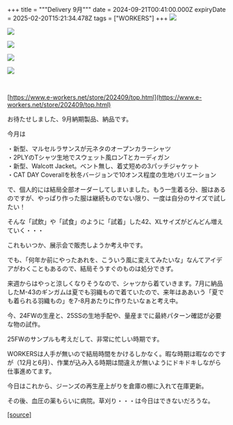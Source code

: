 +++
title = """Delivery 9月"""
date = 2024-09-21T00:41:00.000Z
expiryDate = 2025-02-20T15:21:34.478Z
tags = ["WORKERS"]
+++
[![](https://blogger.googleusercontent.com/img/b/R29vZ2xl/AVvXsEi3THZclCmQWVJXOj4eqA0OE5D6UT0z_3osYh81S_HjtJVCUsFTOAGD90tupDM56jR5CQiCT93U8Jl8HYsshrBeV95cL7a_7IoEesXWdKyZv38AkMce7thTurhd4L2AGh8O6KhvtAXrpwSr_inXaEdVAfduvpMAMtTxg2QNfQNcaGIkFmeyXwnele8GMB4/s320/i1-3.jpg)](https://blogger.googleusercontent.com/img/b/R29vZ2xl/AVvXsEi3THZclCmQWVJXOj4eqA0OE5D6UT0z_3osYh81S_HjtJVCUsFTOAGD90tupDM56jR5CQiCT93U8Jl8HYsshrBeV95cL7a_7IoEesXWdKyZv38AkMce7thTurhd4L2AGh8O6KhvtAXrpwSr_inXaEdVAfduvpMAMtTxg2QNfQNcaGIkFmeyXwnele8GMB4/s1050/i1-3.jpg)

  

[![](https://blogger.googleusercontent.com/img/b/R29vZ2xl/AVvXsEhahvFjWrpe0vj02jDZeFWCJPzhrwcrigt-mJrnAMC2XOEDdov67-3DcQ23NoGL11py1AZcP2XGWurrTkoipXciIY8fxKtrvwKuuTPbyNTX3R83jKgpFhu-5s79RdfiDzQU-t7s_C733McA9SZxrOknS3tDK1mF02OxhHRBYozAoCxf0tLvOYgKI57rCsE/s320/i1-3.jpg)](https://blogger.googleusercontent.com/img/b/R29vZ2xl/AVvXsEhahvFjWrpe0vj02jDZeFWCJPzhrwcrigt-mJrnAMC2XOEDdov67-3DcQ23NoGL11py1AZcP2XGWurrTkoipXciIY8fxKtrvwKuuTPbyNTX3R83jKgpFhu-5s79RdfiDzQU-t7s_C733McA9SZxrOknS3tDK1mF02OxhHRBYozAoCxf0tLvOYgKI57rCsE/s1050/i1-3.jpg)

  

[![](https://blogger.googleusercontent.com/img/b/R29vZ2xl/AVvXsEjLTkQEJg0kbBb_08ZyIRsNyIi_NB2o4Ox8J3MHLmvQyRyLi4Sqp5Y3CEu9SHZEyItrfLMPFDS0DOQ8rZr9zNdPgZGrN-o8pxpqlgmPZbAOtOKaFCuaIXzvYq3Nl9iCG3aB_kKxcF-yY1rvojdCiWZgTFaWj3YlYxSb4IixrhwYgr7wuHtov06odmjzahc/s320/i2-3.jpg)](https://blogger.googleusercontent.com/img/b/R29vZ2xl/AVvXsEjLTkQEJg0kbBb_08ZyIRsNyIi_NB2o4Ox8J3MHLmvQyRyLi4Sqp5Y3CEu9SHZEyItrfLMPFDS0DOQ8rZr9zNdPgZGrN-o8pxpqlgmPZbAOtOKaFCuaIXzvYq3Nl9iCG3aB_kKxcF-yY1rvojdCiWZgTFaWj3YlYxSb4IixrhwYgr7wuHtov06odmjzahc/s1050/i2-3.jpg)

  

[![](https://blogger.googleusercontent.com/img/b/R29vZ2xl/AVvXsEhhX_PRLJI8UgrCMs_kPm8XxtXLwfvCdP47fgUjv5OFjPjjyQh5zncfMeYtCboA9T7cArD7gMB2igs6i9795r2VSF-LHm-bAWb-uWcwBBFW04bQBLsLl8iH1x6qNMLegqPXVo_qZzfJTmjJvrHtKCErRkS7cBAE9gpI7cBxq1sv0l4qNEK2s36Aq1RLzZ0/s320/1.jpg)](https://blogger.googleusercontent.com/img/b/R29vZ2xl/AVvXsEhhX_PRLJI8UgrCMs_kPm8XxtXLwfvCdP47fgUjv5OFjPjjyQh5zncfMeYtCboA9T7cArD7gMB2igs6i9795r2VSF-LHm-bAWb-uWcwBBFW04bQBLsLl8iH1x6qNMLegqPXVo_qZzfJTmjJvrHtKCErRkS7cBAE9gpI7cBxq1sv0l4qNEK2s36Aq1RLzZ0/s1125/1.jpg)

  

[![](https://blogger.googleusercontent.com/img/b/R29vZ2xl/AVvXsEhS33_wEr24I311YNqNdhLa_PRhNeUVg5L-kGLJ4ChTGtg3YSxULxZg4c66iS2cgVaJafAFWB5qkpQFApb_-BqxYNKU5z4GpWATsBrQsoGktJGb6sRGCLXGSVigX_KhzBO1W5ABX6zYVuI1iztFDqpSH3tFmnNubhtLdRMnlBT9LrMllHOHLQTl9z5t488/s320/i3-3.jpg)](https://blogger.googleusercontent.com/img/b/R29vZ2xl/AVvXsEhS33_wEr24I311YNqNdhLa_PRhNeUVg5L-kGLJ4ChTGtg3YSxULxZg4c66iS2cgVaJafAFWB5qkpQFApb_-BqxYNKU5z4GpWATsBrQsoGktJGb6sRGCLXGSVigX_KhzBO1W5ABX6zYVuI1iztFDqpSH3tFmnNubhtLdRMnlBT9LrMllHOHLQTl9z5t488/s1050/i3-3.jpg)

  

[  
](goog_812752829)

[https://www.e-workers.net/store/202409/top.html](https://www.e-workers.net/store/202409/top.html)

  

お待たせしました、9月納期製品、納品です。

今月は

・新型、マルセルラサンスが元ネタのオープンカラーシャツ  
・2PLYのTシャツ生地でスウェット風ロンTとカーディガン  
・新型、Walcott Jacket。ベント無し、着丈短めの3パッチジャケット  
・CAT DAY Coverallを秋冬バージョンで10オンス程度の生地バリエーション

  

で、個人的には結局全部オーダーしてしまいました。もう一生着る分、服はあるのですが、やっぱり作った服は継続ものでない限り、一度は自分のサイズで試したい！

  

そんな「試飲」や「試食」のように「試着」した42、XLサイズがどんどん増えていく・・・

これもいつか、展示会で販売しようか考え中です。

  

でも、「何年か前にやったあれを、こういう風に変えてみたいな」なんてアイデアがわくこともあるので、結局そうすぐのものは処分できず。

  

来週からはやっと涼しくなりそうなので、シャツから着ていきます。7月に納品したM-43のギンガムは夏でも羽織もので着ていたので、来年はああいう「夏でも着られる羽織もの」を7-8月あたりに作りたいなぁと考え中。

  

今、24FWの生産と、25SSの生地手配や、量産までに最終パターン確認が必要な物の試作。

25FWのサンプルも考えだして、非常に忙しい時期です。

  

WORKERSは人手が無いので結局時間をかけるしかなく。暇な時期は暇なのですが（12月と6月）、作業が込み入る時期は間違えが無いようにドキドキしながら仕事進めてます。

  

今日はこれから、ジーンズの再生産上がりを倉庫の棚に入れて在庫更新。

その後、血圧の薬もらいに病院。草刈り・・・は今日はできないだろうな。

[[source]](http://eworkers.blogspot.com/2024/09/delivery-9.html)

